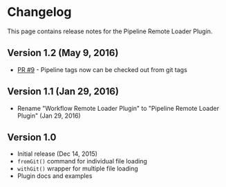 Changelog
======

This page contains release notes for the Pipeline Remote Loader Plugin.

Version 1.2 (May 9, 2016)
----

* [PR #9](https://github.com/jenkinsci/workflow-remote-loader-plugin/pull/9) - Pipeline tags now can be checked out from git tags

Version 1.1 (Jan 29, 2016)
----

* Rename "Workflow Remote Loader Plugin" to "Pipeline Remote Loader Plugin" (Jan 29, 2016)

Version 1.0
----

* Initial release (Dec 14, 2015)
 * <code>fromGit()</code> command for individual file loading
 * <code>withGit()</code> wrapper for multiple file loading
 * Plugin docs and examples
